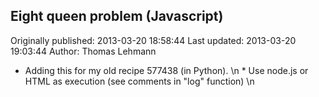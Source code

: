 ## Eight queen problem (Javascript) 
Originally published: 2013-03-20 18:58:44 
Last updated: 2013-03-20 19:03:44 
Author: Thomas Lehmann 
 
 * Adding this for my old recipe 577438 (in Python).\n * Use node.js or HTML as execution (see comments in "log" function)\n